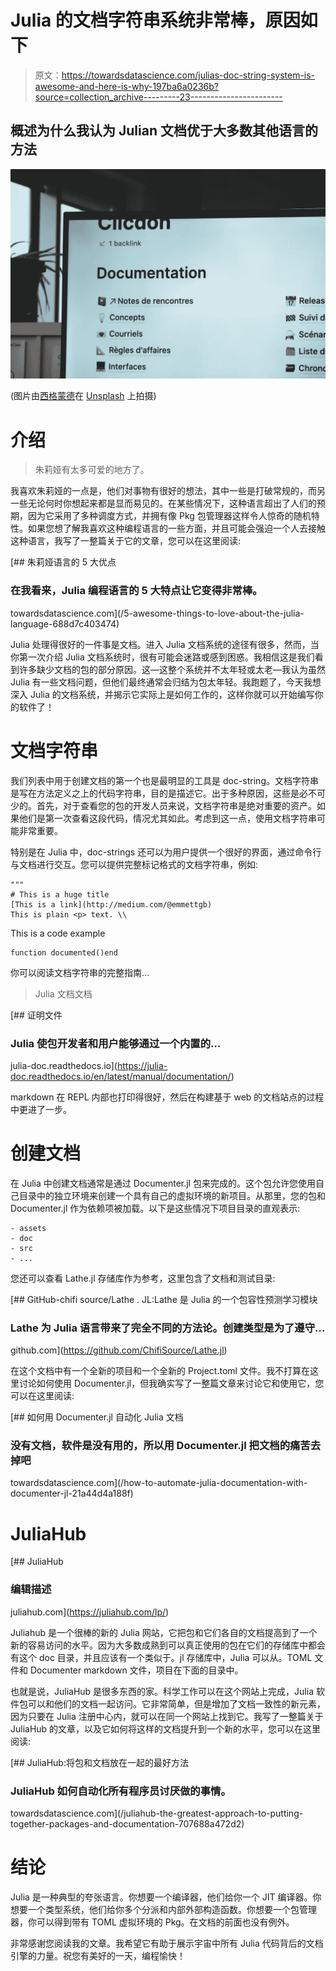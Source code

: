 # Julia 的文档字符串系统非常棒，原因如下

> 原文：<https://towardsdatascience.com/julias-doc-string-system-is-awesome-and-here-is-why-197ba6a0236b?source=collection_archive---------23----------------------->

## 概述为什么我认为 Julian 文档优于大多数其他语言的方法

![](img/6d8a76c51761dc9738d8af9dcb3ea12c.png)

(图片由[西格蒙德](https://unsplash.com/photos/cdMAU_x9mxY)在 [Unsplash](http://Unsplash.com) 上拍摄)

# 介绍

> 朱莉娅有太多可爱的地方了。

我喜欢朱莉娅的一点是，他们对事物有很好的想法，其中一些是打破常规的，而另一些无论何时你想起来都是显而易见的。在某些情况下，这种语言超出了人们的预期，因为它采用了多种调度方式，并拥有像 Pkg 包管理器这样令人惊奇的随机特性。如果您想了解我喜欢这种编程语言的一些方面，并且可能会强迫一个人去接触这种语言，我写了一整篇关于它的文章，您可以在这里阅读:

[](/5-awesome-things-to-love-about-the-julia-language-688d7c403474) [## 朱莉娅语言的 5 大优点

### 在我看来，Julia 编程语言的 5 大特点让它变得非常棒。

towardsdatascience.com](/5-awesome-things-to-love-about-the-julia-language-688d7c403474) 

Julia 处理得很好的一件事是文档。进入 Julia 文档系统的途径有很多，然而，当你第一次介绍 Julia 文档系统时，很有可能会迷路或感到困惑。我相信这是我们看到许多缺少文档的包的部分原因。这—这整个系统并不太年轻或太老—我认为虽然 Julia 有一些文档问题，但他们最终通常会归结为包太年轻。我跑题了，今天我想深入 Julia 的文档系统，并揭示它实际上是如何工作的，这样你就可以开始编写你的软件了！

# 文档字符串

我们列表中用于创建文档的第一个也是最明显的工具是 doc-string。文档字符串是写在方法定义之上的代码字符串，目的是描述它。出于多种原因，这些是必不可少的。首先，对于查看您的包的开发人员来说，文档字符串是绝对重要的资产。如果他们是第一次查看这段代码，情况尤其如此。考虑到这一点，使用文档字符串可能非常重要。

特别是在 Julia 中，doc-strings 还可以为用户提供一个很好的界面，通过命令行与文档进行交互。您可以提供完整标记格式的文档字符串，例如:

```
"""
# This is a huge title
[This is a link](http://medium.com/@emmettgb)
This is plain <p> text. \\
```
This is a code example
```"""
function documented()end
```

你可以阅读文档字符串的完整指南…

> Julia 文档文档

 [## 证明文件

### Julia 使包开发者和用户能够通过一个内置的…

julia-doc.readthedocs.io](https://julia-doc.readthedocs.io/en/latest/manual/documentation/) 

markdown 在 REPL 内部也打印得很好，然后在构建基于 web 的文档站点的过程中更进了一步。

# 创建文档

在 Julia 中创建文档通常是通过 Documenter.jl 包来完成的。这个包允许您使用自己目录中的独立环境来创建一个具有自己的虚拟环境的新项目。从那里，您的包和 Documenter.jl 作为依赖项被加载。以下是这些情况下项目目录的直观表示:

```
- assets
- doc
- src
- ...
```

您还可以查看 Lathe.jl 存储库作为参考，这里包含了文档和测试目录:

[](https://github.com/ChifiSource/Lathe.jl) [## GitHub-chifi source/Lathe . JL:Lathe 是 Julia 的一个包容性预测学习模块

### Lathe 为 Julia 语言带来了完全不同的方法论。创建类型是为了遵守…

github.com](https://github.com/ChifiSource/Lathe.jl) 

在这个文档中有一个全新的项目和一个全新的 Project.toml 文件。我不打算在这里讨论如何使用 Documenter.jl，但我确实写了一整篇文章来讨论它和使用它，您可以在这里阅读:

[](/how-to-automate-julia-documentation-with-documenter-jl-21a44d4a188f) [## 如何用 Documenter.jl 自动化 Julia 文档

### 没有文档，软件是没有用的，所以用 Documenter.jl 把文档的痛苦去掉吧

towardsdatascience.com](/how-to-automate-julia-documentation-with-documenter-jl-21a44d4a188f) 

# JuliaHub

 [## JuliaHub

### 编辑描述

juliahub.com](https://juliahub.com/lp/) 

Juliahub 是一个很棒的新的 Julia 网站，它把包和它们各自的文档提高到了一个新的容易访问的水平。因为大多数成熟到可以真正使用的包在它们的存储库中都会有这个 doc 目录，并且应该有一个类似于。jl 存储库中，Julia 可以从。TOML 文件和 Documenter markdown 文件，项目在下面的目录中。

也就是说，JuliaHub 是很多东西的家。科学工作可以在这个网站上完成，Julia 软件包可以和他们的文档一起访问。它非常简单，但是增加了文档一致性的新元素，因为只要在 Julia 注册中心内，就可以在同一个网站上找到它。我写了一整篇关于 JuliaHub 的文章，以及它如何将这样的文档提升到一个新的水平，您可以在这里阅读:

[](/juliahub-the-greatest-approach-to-putting-together-packages-and-documentation-707688a472d2) [## JuliaHub:将包和文档放在一起的最好方法

### JuliaHub 如何自动化所有程序员讨厌做的事情。

towardsdatascience.com](/juliahub-the-greatest-approach-to-putting-together-packages-and-documentation-707688a472d2) 

# 结论

Julia 是一种典型的夸张语言。你想要一个编译器，他们给你一个 JIT 编译器。你想要一个类型系统，他们给你多个分派和内部外部构造函数。你想要一个包管理器，你可以得到带有 TOML 虚拟环境的 Pkg。在文档的前面也没有例外。

非常感谢您阅读我的文章。我希望它有助于展示宇宙中所有 Julia 代码背后的文档引擎的力量。祝您有美好的一天，编程愉快！